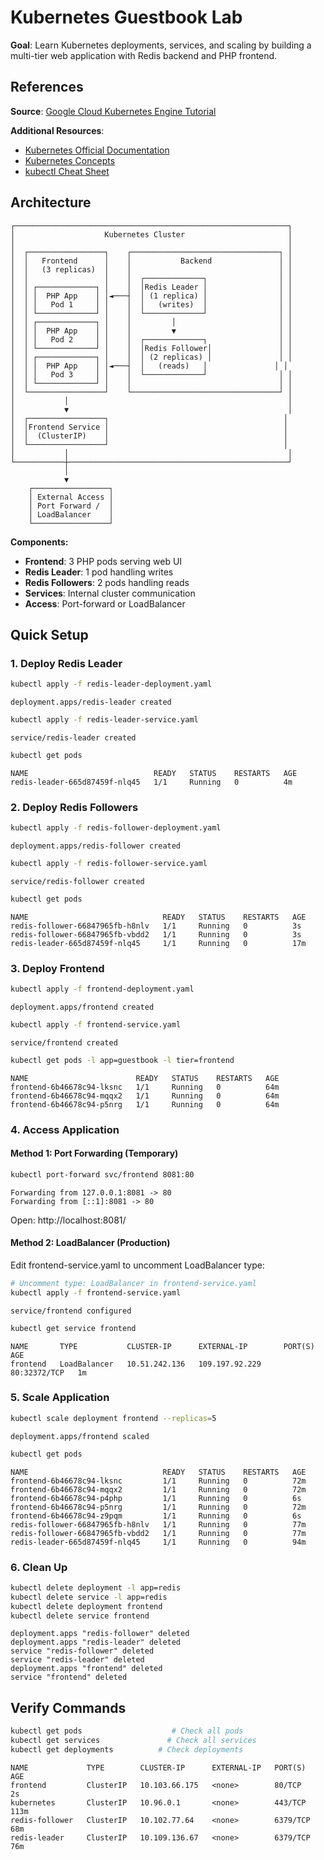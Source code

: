 # Kubernetes Guestbook Lab

**Goal**: Learn Kubernetes deployments, services, and scaling by building a multi-tier web application with Redis backend and PHP frontend.

## References

**Source**: [Google Cloud Kubernetes Engine Tutorial](https://cloud.google.com/kubernetes-engine/docs/tutorials/guestbook)

**Additional Resources**:
- [Kubernetes Official Documentation](https://kubernetes.io/docs/)
- [Kubernetes Concepts](https://kubernetes.io/docs/concepts/)
- [kubectl Cheat Sheet](https://kubernetes.io/docs/reference/kubectl/cheatsheet/)

## Architecture

```
┌─────────────────────────────────────────────────────────────┐
│                    Kubernetes Cluster                       │
│                                                             │
│  ┌─────────────────┐    ┌─────────────────────────────────┐ │
│  │   Frontend      │    │           Backend               │ │
│  │   (3 replicas)  │    │                                 │ │
│  │                 │    │  ┌─────────────┐                │ │
│  │ ┌─────────────┐ │    │  │Redis Leader │                │ │
│  │ │  PHP App    │ │◄───┤  │ (1 replica) │                │ │
│  │ │   Pod 1     │ │    │  │   (writes)  │                │ │
│  │ └─────────────┘ │    │  └─────────────┘                │ │
│  │ ┌─────────────┐ │    │         │                       │ │
│  │ │  PHP App    │ │    │         ▼                       │ │
│  │ │   Pod 2     │ │    │  ┌─────────────┐                │ │
│  │ └─────────────┘ │    │  │Redis Follower│               │ │
│  │ ┌─────────────┐ │    │  │ (2 replicas) │               │ │
│  │ │  PHP App    │ │◄───┤  │   (reads)   │               │ │
│  │ │   Pod 3     │ │    │  └─────────────┘                │ │
│  │ └─────────────┘ │    │                                 │ │
│  └─────────────────┘    └─────────────────────────────────┘ │
│           │                                                 │
│           ▼                                                 │
│  ┌─────────────────┐                                       │
│  │Frontend Service │                                       │
│  │  (ClusterIP)    │                                       │
│  └─────────────────┘                                       │
│           │                                                 │
└───────────┼─────────────────────────────────────────────────┘
            │
            ▼
    ┌─────────────────┐
    │ External Access │
    │ Port Forward /  │
    │ LoadBalancer    │
    └─────────────────┘
```

**Components:**
- **Frontend**: 3 PHP pods serving web UI
- **Redis Leader**: 1 pod handling writes  
- **Redis Followers**: 2 pods handling reads
- **Services**: Internal cluster communication
- **Access**: Port-forward or LoadBalancer

## Quick Setup

### 1. Deploy Redis Leader
```bash
kubectl apply -f redis-leader-deployment.yaml
```
```
deployment.apps/redis-leader created
```

```bash
kubectl apply -f redis-leader-service.yaml
```
```
service/redis-leader created
```

```bash
kubectl get pods
```
```
NAME                            READY   STATUS    RESTARTS   AGE
redis-leader-665d87459f-nlq45   1/1     Running   0          4m
```

### 2. Deploy Redis Followers  
```bash
kubectl apply -f redis-follower-deployment.yaml
```
```
deployment.apps/redis-follower created
```

```bash
kubectl apply -f redis-follower-service.yaml
```
```
service/redis-follower created
```

```bash
kubectl get pods
```
```
NAME                              READY   STATUS    RESTARTS   AGE
redis-follower-66847965fb-h8nlv   1/1     Running   0          3s
redis-follower-66847965fb-vbdd2   1/1     Running   0          3s
redis-leader-665d87459f-nlq45     1/1     Running   0          17m
```

### 3. Deploy Frontend
```bash
kubectl apply -f frontend-deployment.yaml
```
```
deployment.apps/frontend created
```

```bash
kubectl apply -f frontend-service.yaml
```
```
service/frontend created
```

```bash
kubectl get pods -l app=guestbook -l tier=frontend
```
```
NAME                        READY   STATUS    RESTARTS   AGE
frontend-6b46678c94-lksnc   1/1     Running   0          64m
frontend-6b46678c94-mqqx2   1/1     Running   0          64m
frontend-6b46678c94-p5nrg   1/1     Running   0          64m
```

### 4. Access Application

#### Method 1: Port Forwarding (Temporary)
```bash
kubectl port-forward svc/frontend 8081:80
```
```
Forwarding from 127.0.0.1:8081 -> 80
Forwarding from [::1]:8081 -> 80
```
Open: http://localhost:8081/

#### Method 2: LoadBalancer (Production)
Edit frontend-service.yaml to uncomment LoadBalancer type:
```bash
# Uncomment type: LoadBalancer in frontend-service.yaml
kubectl apply -f frontend-service.yaml
```
```
service/frontend configured
```

```bash
kubectl get service frontend
```
```
NAME       TYPE           CLUSTER-IP      EXTERNAL-IP        PORT(S)        AGE
frontend   LoadBalancer   10.51.242.136   109.197.92.229     80:32372/TCP   1m
```

### 5. Scale Application
```bash
kubectl scale deployment frontend --replicas=5
```
```
deployment.apps/frontend scaled
```

```bash
kubectl get pods
```
```
NAME                              READY   STATUS    RESTARTS   AGE
frontend-6b46678c94-lksnc         1/1     Running   0          72m
frontend-6b46678c94-mqqx2         1/1     Running   0          72m
frontend-6b46678c94-p4php         1/1     Running   0          6s
frontend-6b46678c94-p5nrg         1/1     Running   0          72m
frontend-6b46678c94-z9pqm         1/1     Running   0          6s
redis-follower-66847965fb-h8nlv   1/1     Running   0          77m
redis-follower-66847965fb-vbdd2   1/1     Running   0          77m
redis-leader-665d87459f-nlq45     1/1     Running   0          94m
```

### 6. Clean Up
```bash
kubectl delete deployment -l app=redis
kubectl delete service -l app=redis  
kubectl delete deployment frontend
kubectl delete service frontend
```
```
deployment.apps "redis-follower" deleted
deployment.apps "redis-leader" deleted
service "redis-follower" deleted
service "redis-leader" deleted
deployment.apps "frontend" deleted
service "frontend" deleted
```

## Verify Commands
```bash
kubectl get pods                    # Check all pods
kubectl get services               # Check all services
kubectl get deployments          # Check deployments
```
```
NAME             TYPE        CLUSTER-IP      EXTERNAL-IP   PORT(S)    AGE
frontend         ClusterIP   10.103.66.175   <none>        80/TCP     2s
kubernetes       ClusterIP   10.96.0.1       <none>        443/TCP    113m
redis-follower   ClusterIP   10.102.77.64    <none>        6379/TCP   68m
redis-leader     ClusterIP   10.109.136.67   <none>        6379/TCP   76m
```